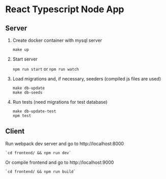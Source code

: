 # React Typescript Node App

## Server

1. Create docker container with mysql server

    `make up`
    
2. Start server

    `npm run start` or `npm run watch`

3. Load migrations and, if necessary, seeders (compiled js files are used)

    ```
    make db-update
    make db-seeds
    ```
    
4. Run tests (need migrations for test database)

    ```
    make db-update-test
    npm test
    ```

## Client

Run webpack dev server and go to http://localhost:8000

    `cd frontend/ && npm run dev`

Or compile frontend and go to http://localhost:9000

    `cd frontend/ && npm run build`